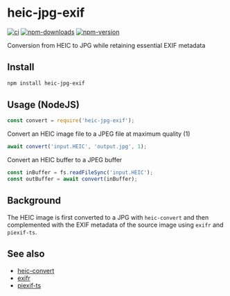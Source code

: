 # heic-jpg-exif

[![ci](https://github.com/szapp/heic-jpg-exif/actions/workflows/ci.yml/badge.svg)](https://github.com/szapp/heic-jpg-exif/actions/workflows/ci.yml)
[![npm-downloads](https://img.shields.io/npm/dm/heic-jpg-exif.svg)](https://www.npmjs.com/package/heic-jpg-exif)
[![npm-version](https://img.shields.io/npm/v/heic-jpg-exif.svg)](https://www.npmjs.com/package/heic-jpg-exif)

Conversion from HEIC to JPG while retaining essential EXIF metadata

## Install

```bash
npm install heic-jpg-exif
```

## Usage (NodeJS)

```javascript
const convert = require('heic-jpg-exif');
````

Convert an HEIC image file to a JPEG file at maximum quality (1)

```javascript
await convert('input.HEIC', 'output.jpg', 1);
```

Convert an HEIC buffer to a JPEG buffer

```javascript
const inBuffer = fs.readFileSync('input.HEIC');
const outBuffer = await convert(inBuffer);
```



## Background

The HEIC image is first converted to a JPG with `heic-convert` and then complemented with the EXIF metadata of the source image using `exifr` and `piexif-ts`.

## See also

* [heic-convert](https://www.npmjs.com/package/heic-convert)
* [exifr](https://www.npmjs.com/package/exifr)
* [piexif-ts](https://www.npmjs.com/package/piexif-ts)
